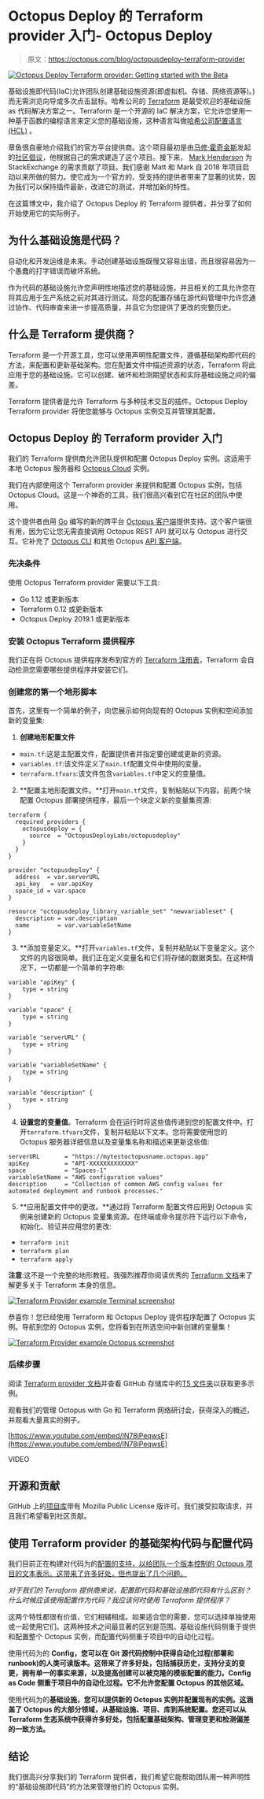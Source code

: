 # Octopus Deploy 的 Terraform provider 入门- Octopus Deploy

> 原文：<https://octopus.com/blog/octopusdeploy-terraform-provider>

[![Octopus Deploy Terraform provider: Getting started with the Beta](img/655909e5e04c845192ee78c14a7e7385.png)](#)

基础设施即代码(IaC)允许团队创建基础设施资源(即虚拟机、存储、网络资源等)。)而无需浏览向导或多次点击鼠标。哈希公司的 [Terraform](https://www.terraform.io) 是最受欢迎的基础设施 as 代码解决方案之一。Terraform 是一个开源的 IaC 解决方案，它允许您使用一种基于函数的编程语言来定义您的基础设施，这种语言叫做[哈希公司配置语言(HCL)](https://github.com/hashicorp/hcl) 。

章鱼很自豪地介绍我们的官方平台提供商。这个项目最初是由[马修·霍奇金斯](https://github.com/MattHodge/)发起的[社区倡议](https://github.com/MattHodge/terraform-provider-octopusdeploy)，他根据自己的需求建造了这个项目。接下来， [Mark Henderson](https://github.com/mhenderson-so) 为 StackExchange 的需求贡献了项目。我们感谢 Matt 和 Mark 自 2018 年项目启动以来所做的努力。使它成为一个官方的、受支持的提供者带来了显著的优势，因为我们可以保持插件最新，改进它的测试，并增加新的特性。

在这篇博文中，我介绍了 Octopus Deploy 的 Terraform 提供者，并分享了如何开始使用它的实际例子。

## 为什么基础设施是代码？

自动化和开发运维是未来。手动创建基础设施既慢又容易出错，而且很容易因为一个愚蠢的打字错误而破坏系统。

作为代码的基础设施允许您声明性地描述您的基础设施，并且相关的工具允许您在将其应用于生产系统之前对其进行测试。将您的配置存储在源代码管理中允许您通过协作、代码审查来进一步提高质量，并且它为您提供了更改的完整历史。

## 什么是 Terraform 提供商？

Terraform 是一个开源工具，您可以使用声明性配置文件，遵循基础架构即代码的方法，来配置和更新基础架构。您在配置文件中描述资源的状态，Terraform 将此应用于您的基础设施。它可以创建、破坏和检测期望状态和实际基础设施之间的偏差。

Terraform 提供者是允许 Terraform 与多种技术交互的插件。Octopus Deploy Terraform provider 将使您能够与 Octopus 实例交互并管理其配置。

## Octopus Deploy 的 Terraform provider 入门

我们的 Terraform 提供商允许团队提供和配置 Octopus Deploy 实例。这适用于本地 Octopus 服务器和 [Octopus Cloud](https://octopus.com/docs/octopus-cloud) 实例。

我们在内部使用这个 Terraform provider 来提供和配置 Octopus 实例，包括 Octopus Cloud。这是一个神奇的工具，我们很高兴看到它在社区的团队中使用。

这个提供者由用 [Go](https://golang.org) 编写的新的跨平台 [Octopus 客户端](https://github.com/OctopusDeploy/go-octopusdeploy)提供支持。这个客户端很有用，因为它让您无需直接调用 Octopus REST API 就可以与 Octopus 进行交互。它补充了 [Octopus CLI](https://octopus.com/docs/octopus-rest-api/octopus-cli) 和其他 Octopus [API 客户端](https://octopus.com/docs/octopus-rest-api)。

### 先决条件

使用 Octopus Terraform provider 需要以下工具:

*   Go 1.12 或更新版本
*   Terraform 0.12 或更新版本
*   Octopus Deploy 2019.1 或更新版本

### 安装 Octopus Terraform 提供程序

我们正在将 Octopus 提供程序发布到官方的 [Terraform 注册表](https://registry.terraform.io)，Terraform 会自动检测您需要哪些提供程序并安装它们。

### 创建您的第一个地形脚本

首先，这里有一个简单的例子，向您展示如何向现有的 Octopus 实例和空间添加新的变量集:

1.  **创建地形配置文件**

*   `main.tf`:这是主配置文件，配置提供者并指定要创建或更新的资源。
*   `variables.tf`:该文件定义了`main.tf`配置文件中使用的变量。
*   `terraform.tfvars`:该文件包含`variables.tf`中定义的变量值。

2.  **配置主地形配置文件。**打开`main.tf`文件，复制粘贴以下内容。前两个块配置 Octopus 部署提供程序，最后一个块定义新的变量集资源:

```
terraform {
  required_providers {
    octopusdeploy = {
      source  = "OctopusDeployLabs/octopusdeploy"
    }
  }
}

provider "octopusdeploy" {
  address  = var.serverURL
  api_key   = var.apiKey
  space_id = var.space
}

resource "octopusdeploy_library_variable_set" "newvariableset" {
  description = var.description
  name        = var.variableSetName
} 
```

3.  **添加变量定义。**打开`variables.tf`文件，复制并粘贴以下变量定义。这个文件的内容很简单。我们正在定义变量名和它们将存储的数据类型。在这种情况下，一切都是一个简单的字符串:

```
variable "apiKey" {
    type = string
}

variable "space" {
    type = string
}

variable "serverURL" {
    type = string
}

variable "variableSetName" {
    type = string
}

variable "description" {
    type = string
} 
```

4.  **设置您的变量值**。Terraform 会在运行时将这些值传递到您的配置文件中。打开`terraform.tfvars`文件，复制并粘贴以下文本。您将需要使用您的 Octopus 服务器详细信息以及变量集名称和描述来更新这些值:

```
serverURL       = "https://mytestoctopusname.octopus.app"
apiKey          = "API-XXXXXXXXXXXXX"
space           = "Spaces-1"
variableSetName = "AWS configuration values"
description     = "Collection of common AWS config values for automated deployment and runbook processes." 
```

5.  **应用配置文件中的更改。**通过将 Terraform 配置文件应用到 Octopus 实例来创建新的 Octopus 变量集资源。在终端或命令提示符下运行以下命令，初始化、验证并应用您的更改:

*   `terraform init`
*   `terraform plan`
*   `terraform apply`

**注意**:这不是一个完整的地形教程。我强烈推荐你阅读优秀的 [Terraform 文档](https://www.terraform.io/docs/)来了解更多关于 Terraform 本身的信息。

[![Terraform Provider example Terminal screenshot](img/1bb2017159872311c83a97bea891f649.png)](#)

恭喜你！您已经使用 Terraform 和 Octopus Deploy 提供程序配置了 Octopus 实例。导航到您的 Octopus 实例，您将看到在所选空间中新创建的变量集！

[![Terraform Provider example Octopus screenshot](img/6e18078c6f11f1ae403c3304e3cdae79.png)](#)

### 后续步骤

阅读 [Terraform provider 文档](https://registry.terraform.io/providers/OctopusDeployLabs/octopusdeploy/latest/docs)并查看 GitHub 存储库中的[T5 文件夹](https://github.com/OctopusDeployLabs/terraform-provider-octopusdeploy/tree/master/examples)以获取更多示例。

观看我们的管理 Octopus with Go 和 Terraform 网络研讨会，获得深入的概述，并观看大量真实的例子。

[https://www.youtube.com/embed/lN78iPeqwsE](https://www.youtube.com/embed/lN78iPeqwsE)

VIDEO

## 开源和贡献

GitHub 上的[项目库](https://github.com/OctopusDeployLabs/terraform-provider-octopusdeploy)带有 Mozilla Public License 版许可。我们接受拉取请求，并且我们希望看到社区贡献。

## 使用 Terraform provider 的基础架构代码与配置代码

我们目前正在构建对代码为的[配置的支持，以给团队一个版本控制的 Octopus 项目的文本表示。这带来了许多好处，但也提出了几个问题。](https://octopus.com/blog/shaping-config-as-code)

*对于我们的 Terraform 提供商来说，配置即代码和基础设施即代码有什么区别？什么时候应该使用配置作为代码？我应该何时使用 Terraform 提供程序？*

这两个特性都很有价值，它们相辅相成。如果适合您的需要，您可以选择单独使用或一起使用它们。这两种技术之间最显著的区别是范围。基础设施代码侧重于提供和配置整个 Octopus 实例，而配置代码侧重于项目中的自动化过程。

使用代码为的 **Config，您可以在 Git 源代码控制中获得自动化过程(部署和 runbook)的人类可读版本。这带来了许多好处，包括捕获历史，支持分支的变更，拥有单一的事实来源，以及提高创建可以被克隆的模板配置的能力。Config as Code 侧重于项目中的自动化过程。它不允许您配置 Octopus 的其他区域。**

使用代码为的**基础设施，您可以提供新的 Octopus 实例并配置现有的实例。这涵盖了 Octopus 的大部分领域，从基础设施、项目、库到系统配置。您还可以从 Terraform 生态系统中获得许多好处，包括配置基础架构、管理变更和检测偏差的一致方法。**

## 结论

我们很高兴分享我们的 Terraform 提供者，我们希望它能帮助团队用一种声明性的“基础设施即代码”的方法来管理他们的 Octopus 实例。